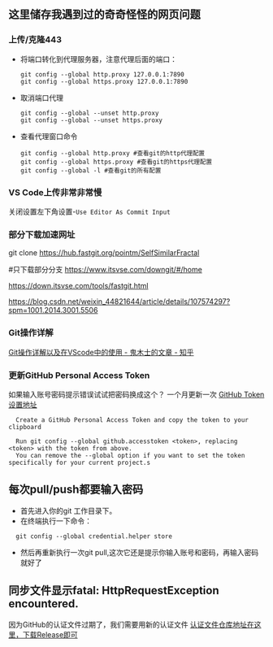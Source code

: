 ## 这里储存我遇到过的奇奇怪怪的网页问题
### 上传/克隆443
- 将端口转化到代理服务器，注意代理后面的端口：
  ```
  git config --global http.proxy 127.0.0.1:7890
  git config --global https.proxy 127.0.0.1:7890
  ```
- 取消端口代理
  ``` 
  git config --global --unset http.proxy
  git config --global --unset https.proxy
  ```
- 查看代理窗口命令
  ```
  git config --global http.proxy #查看git的http代理配置
  git config --global https.proxy #查看git的https代理配置
  git config --global -l #查看git的所有配置
  ```
### VS Code上传非常非常慢
  关闭设置左下角设置-`Use Editor As Commit Input`
### 部分下载加速网址

  git clone https://hub.fastgit.org/pointm/SelfSimilarFractal

  #只下载部分分支
  https://www.itsvse.com/downgit/#/home

  https://down.itsvse.com/tools/fastgit.html
  
  https://blog.csdn.net/weixin_44821644/article/details/107574297?spm=1001.2014.3001.5506

### Git操作详解

[Git操作详解以及在VScode中的使用 - 鬼木士的文章 - 知乎](https://zhuanlan.zhihu.com/p/276376558)


### 更新GitHub Personal Access Token
如果输入账号密码提示错误试试把密码换成这个？
一个月更新一次
[GitHub Token设置地址](https://github.com/settings/tokens)
```
  Create a GitHub Personal Access Token and copy the token to your clipboard 

  Run git config --global github.accesstoken <token>, replacing <token> with the token from above.
  You can remove the --global option if you want to set the token specifically for your current project.s
```
## 每次pull/push都要输入密码
- 首先进入你的git 工作目录下。
- 在终端执行一下命令：
``` 
  git config --global credential.helper store
```
- 然后再重新执行一次git pull,这次它还是提示你输入账号和密码，再输入密码就好了

## 同步文件显示fatal: HttpRequestException encountered.

因为GitHub的认证文件过期了，我们需要用新的认证文件
[认证文件仓库地址在这里，下载Release即可](https://github.com/microsoft/Git-Credential-Manager-for-Windows/tree/v1.14.0)